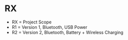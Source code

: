 # RX

- RX = Project Scope
- R1 = Version 1, Bluetooth, USB Power
- R2 = Version 2, Bluetooth, Battery + Wireless Charging
